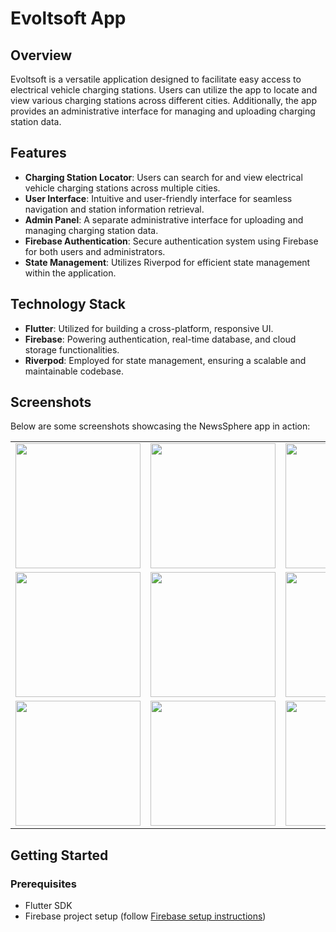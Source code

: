 # Evoltsoft App

## Overview

Evoltsoft is a versatile application designed to facilitate easy access to electrical vehicle charging stations. Users can utilize the app to locate and view various charging stations across different cities. Additionally, the app provides an administrative interface for managing and uploading charging station data.

## Features

- **Charging Station Locator**: Users can search for and view electrical vehicle charging stations across multiple cities.
- **User Interface**: Intuitive and user-friendly interface for seamless navigation and station information retrieval.
- **Admin Panel**: A separate administrative interface for uploading and managing charging station data.
- **Firebase Authentication**: Secure authentication system using Firebase for both users and administrators.
- **State Management**: Utilizes Riverpod for efficient state management within the application.

## Technology Stack

- **Flutter**: Utilized for building a cross-platform, responsive UI.
- **Firebase**: Powering authentication, real-time database, and cloud storage functionalities.
- **Riverpod**: Employed for state management, ensuring a scalable and maintainable codebase.

## Screenshots

Below are some screenshots showcasing the NewsSphere app in action:
<table>
  <tr>
    <td><img src="https://github.com/piyushbhakre/Evoltsoft/assets/170785113/d2995654-e2fd-41c3-9454-6721958f72d8" width="200"/></td>
    <td><img src="https://github.com/piyushbhakre/Evoltsoft/assets/170785113/5df49f91-b1c8-43ad-8436-c74a23c23736"width="200"/></td>
    <td><img src="https://github.com/piyushbhakre/Evoltsoft/assets/170785113/084a4791-827e-4919-b65d-9052dda80c79" width="200"/></td>
  </tr>
  <tr>
    <td><img src="https://github.com/piyushbhakre/Evoltsoft/assets/170785113/ed46cb6b-9268-4622-b8e7-a515e465f676" width="200"/></td>
    <td><img src="https://github.com/piyushbhakre/Evoltsoft/assets/170785113/006a823a-82f9-423f-9f45-da7ea5fe71f1" width="200"/></td>
    <td><img src="https://github.com/piyushbhakre/Evoltsoft/assets/170785113/f37d37d1-3c14-4c70-88f4-5f8c14f0ff5c" width="200"/></td>
  </tr>
  <tr>
    <td><img src="https://github.com/piyushbhakre/Evoltsoft/assets/170785113/05e118f6-b2c3-4906-9741-c72907a03be5" width="200"/></td>
    <td><img src="https://github.com/piyushbhakre/Evoltsoft/assets/170785113/87145421-53a7-4863-883b-144f8d1fde2f" width="200"/></td>
    <td><img src="https://github.com/piyushbhakre/Evoltsoft/assets/170785113/9847a3a4-0571-4852-a582-140c7ae5c166" width="200"/></td>
  </tr>
</table>

## Getting Started

### Prerequisites

- Flutter SDK
- Firebase project setup (follow [Firebase setup instructions](https://firebase.flutter.dev/docs/overview/))
